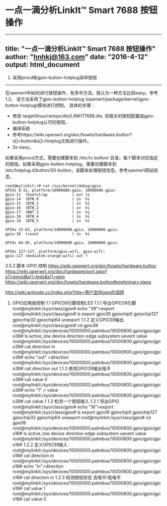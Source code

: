 # 一点一滴分析LinkIt™ Smart 7688 按钮操作

---
title: "一点一滴分析LinkIt™ Smart 7688 按钮操作"
author: "hnhkj@163.com"
date: "2016-4-12"
output: html_document
---

1. 采用procd和gpio-button-hotplug采样按钮
---------------------------------

   在openwrt中如何进行按钮操作，有多中方法。我认为一种方法比较easy。参考1.3。
   该方法采用了gpio-button-hotplug (openwrt/package/kernel/gpio-button-hotplug)模块进行控制。
具体的步骤：

 - 修改 target/linux/ramips/dts/LINKIT7688.dts. 将相关的按钮配置成gpio-button-hotplug认可的按钮。
 -  编译系统
 - 参考https://wiki.openwrt.org/doc/howto/hardware.button?s[]=button&s[]=hotplug文档进行操作。
 - So easy。

如果采用procd方式，需要创建脚本到 /etc/rc.button/ 目录。每个脚本对应指定的按钮。如果采用gpio-button-hotplug，需要创建脚本到 /etc/hotplug.d/button/00-button，该脚本处理按钮信息。参考openwrt网站信息。

```
root@mylinkit:/# cat /sys/kernel/debug/gpio
GPIOs 0-31, platform/10000600.gpio, 10000600.gpio:
gpio-11  (bootstrap           ) out lo
gpio-14  (BTN_0               ) in  hi
gpio-15  (BTN_1               ) in  hi
gpio-16  (BTN_2               ) in  hi
gpio-17  (BNT_3               ) in  hi
gpio-18  (BTN_4               ) in  hi
gpio-19  (BTN_5               ) in  hi

GPIOs 32-63, platform/10000600.gpio, 10000600.gpio:
gpio-38  (reset               ) in  hi

GPIOs 64-95, platform/10000600.gpio, 10000600.gpio:

GPIOs 127-127, platform/gpio-wifi, gpio-wifi:
gpio-127 (mediatek:orange:wifi) out ?
```


3.5.2 脚本 GPIO 控制
  https://wiki.openwrt.org/doc/howto/hardware.button
  https://wiki.openwrt.org/doc/hardware/port.gpio?s[]=kmod&s[]=leds&s[]=gpio
  https://wiki.openwrt.org/doc/howto/hardware.button#preliminary.steps

 http://wiki.wrtnode.cc/index.php?title=用户空间gpio的调用
 1. GPIO应用层控制
  1.1 GPIO39引脚控制LED
  1.1.1 导出GPIO39引脚
  root@mylinkit:/sys/class/gpio# echo "39">export
  root@mylinkit:/sys/class/gpio# ls
  export       gpio39       gpiochip0    gpiochip127  gpiochip32   gpiochip64   unexport
  1.1.2 定义GPIO39输出
  root@mylinkit:/sys/class/gpio# cd gpio39
  root@mylinkit:/sys/devices/10000000.palmbus/10000600.gpio/gpio/gpio39# ls
  active_low  device      direction   edge        subsystem   uevent      value
  root@mylinkit:/sys/devices/10000000.palmbus/10000600.gpio/gpio/gpio39# cat direction
  in
  root@mylinkit:/sys/devices/10000000.palmbus/10000600.gpio/gpio/gpio39# echo "out" >direction
  root@mylinkit:/sys/devices/10000000.palmbus/10000600.gpio/gpio/gpio39# cat direction
  out
  1.1.3 修改GPIO39输出电平
  root@mylinkit:/sys/devices/10000000.palmbus/10000600.gpio/gpio/gpio39# cat value
  0
  root@mylinkit:/sys/devices/10000000.palmbus/10000600.gpio/gpio/gpio39# echo "1" > value
  root@mylinkit:/sys/devices/10000000.palmbus/10000600.gpio/gpio/gpio39# cat value
  1
  1.2 检测一个按钮输入
  1.2.1 导出GPIO
  root@mylinkit:/sys/class/gpio# echo "16">export
  root@mylinkit:/sys/class/gpio# ls
  export       gpio16       gpiochip0    gpiochip127  gpiochip32   gpiochip64   unexport
  root@mylinkit:/sys/class/gpio# cd gpio16
  root@mylinkit:/sys/devices/10000000.palmbus/10000600.gpio/gpio/gpio16# ls
  active_low  device      direction   edge        subsystem   uevent      value
  root@mylinkit:/sys/devices/10000000.palmbus/10000600.gpio/gpio/gpio16#
  1.2.2 定义GPIO39输入
  root@mylinkit:/sys/devices/10000000.palmbus/10000600.gpio/gpio/gpio16# cat direction
  in
  root@mylinkit:/sys/devices/10000000.palmbus/10000600.gpio/gpio/gpio16# echo "in">direction
  root@mylinkit:/sys/devices/10000000.palmbus/10000600.gpio/gpio/gpio16# cat direction
  in
  1.2.3 检测按钮状态 高电平/低电平
  root@mylinkit:/sys/devices/10000000.palmbus/10000600.gpio/gpio/gpio16# cat value
  1
  root@mylinkit:/sys/devices/10000000.palmbus/10000600.gpio/gpio/gpio16# cat value
  0
